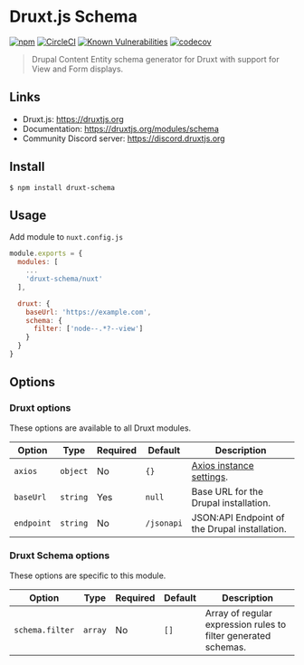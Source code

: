 # Druxt.js Schema

[![npm](https://badgen.net/npm/v/druxt-schema)](https://www.npmjs.com/package/druxt-schema)
[![CircleCI](https://circleci.com/gh/druxt/druxt-schema.svg?style=svg)](https://circleci.com/gh/druxt/druxt-schema)
[![Known Vulnerabilities](https://snyk.io/test/github/druxt/druxt-schema/badge.svg?targetFile=package.json)](https://snyk.io/test/github/druxt/druxt-schema?targetFile=package.json)
[![codecov](https://codecov.io/gh/druxt/druxt-schema/branch/develop/graph/badge.svg)](https://codecov.io/gh/druxt/druxt-schema)

> Drupal Content Entity schema generator for Druxt with support for View and Form displays.

## Links

- Druxt.js: https://druxtjs.org
- Documentation: https://druxtjs.org/modules/schema
- Community Discord server: https://discord.druxtjs.org

## Install

`$ npm install druxt-schema`

## Usage

Add module to `nuxt.config.js`

```js
module.exports = {
  modules: [
    ...
    'druxt-schema/nuxt'
  ],

  druxt: {
    baseUrl: 'https://example.com',
    schema: {
      filter: ['node--.*?--view']
    }
  }
}
```

## Options

### Druxt options

These options are available to all Druxt modules.

| Option | Type | Required | Default | Description |
| --- | --- | --- | --- | --- |
| `axios` | `object` | No | `{}` | [Axios instance settings](https://github.com/axios/axios#axioscreateconfig). |
| `baseUrl` | `string` | Yes | `null` | Base URL for the Drupal installation. |
| `endpoint` | `string` | No | `/jsonapi` | JSON:API Endpoint of the Drupal installation. |

### Druxt Schema options

These options are specific to this module.

| Option | Type | Required | Default | Description |
| --- | --- | --- | --- | --- |
| `schema.filter` | `array` | No | `[]` | Array of regular expression rules to filter generated schemas. |

